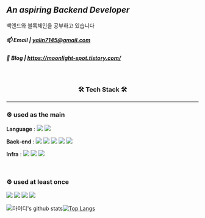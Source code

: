 ## _An aspiring Backend Developer_
백엔드와 블록체인을 공부하고 있습니다
 
##### 📫 Email | yalin7145@gmail.com


##### 📝 Blog | https://moonlight-spot.tistory.com/

<br>


<div align="center">

### 🛠 Tech Stack 🛠
---
</div>

### ⚙ used as the main
**Language** :
<img src="https://img.shields.io/badge/JavaScript-F7DF1E?style=flat-square&logo=JavaScript&logoColor=white"/></a> 
<img src="https://img.shields.io/badge/TypeScript-3178C6?style=flat-square&logo=Typescript&logoColor=white"/></a> 

**Back-end** :
<img src="https://img.shields.io/badge/NodeJs-339933?style=flat-square&logo=Node.js&logoColor=white"/></a> 
<img src="https://img.shields.io/badge/Express-000000?style=flat-square&logo=Express&logoColor=white"/></a>
<img src="https://img.shields.io/badge/NestJs-E0234E?style=flat-square&logo=NestJS&logoColor=white"/></a>
<img src="https://img.shields.io/badge/MySQL-4479A1?style=flat-square&logo=MySQL&logoColor=white"/></a> 
<img src="https://img.shields.io/badge/MongoDB-47A248?style=flat-square&logo=MongoDB&logoColor=white"/></a>

**Infra** :
<img src="https://img.shields.io/badge/Docker-2496ED?style=flat-square&logo=Docker&logoColor=white"/></a>
<img src="https://img.shields.io/badge/AWS EC2-FF9900?style=flat-square&logo=Amazon EC2&logoColor=white"/></a> 
<img src="https://img.shields.io/badge/AWS S3-569A31?style=flat-square&logo=Amazon S3&logoColor=white"/></a> 

<br>

### ⚙ used at least once
<img src="https://img.shields.io/badge/React-61DAFB?style=flat-square&logo=React&logoColor=white"/></a>
<img src="https://img.shields.io/badge/JAVA-007396?style=flat-square&logo=Java&logoColor=white"> 
<img src="https://img.shields.io/badge/Springboot-6DB33F?style=flat-square&logo=SpringBoot&logoColor=white"></a> 
<img src="https://img.shields.io/badge/Python-3776AB?style=flat-square&logo=Python&logoColor=white"> 


</div>

![아이디's github stats](https://github-readme-stats.vercel.app/api?username=Ahreum0714&show_icons=true&hide_border=true)[![Top Langs](https://github-readme-stats.vercel.app/api/top-langs/?username=Ahreum0714&layout=compact&hide_border=true)](https://github.com/anuraghazra/github-readme-stats)
